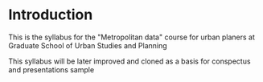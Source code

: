 # Introduction

This is the syllabus for the "Metropolitan data" course for urban planers at Graduate School of Urban Studies and Planning

This syllabus will be later improved and cloned as a basis for conspectus and presentations sample